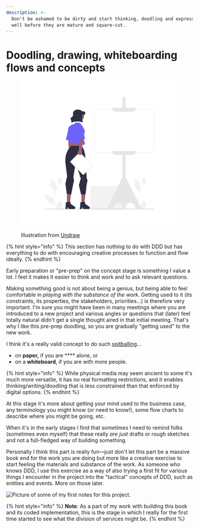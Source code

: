 ```yaml
---
description: >-
  Don't be ashamed to be dirty and start thinking, doodling and expressing ideas
  well before they are mature and square-cut.
---
```


# Doodling, drawing, whiteboarding flows and concepts

<figure><img src="../.gitbook/assets/undraw_Blank_canvas_re_2hwy.png" alt=""><figcaption><p>Illustration from <a href="https://undraw.co/">Undraw</a></p></figcaption></figure>

{% hint style="info" %}
This section has nothing to do with DDD but has everything to do with encouraging creative processes to function and flow ideally.
{% endhint %}

Early preparation or "pre-prep" on the concept stage is something I value a lot. I feel it makes it easier to think and work and to ask relevant questions.

Making something good is not about being a genius, but being able to feel comfortable in _playing with the substance of the work_. Getting used to it (its constraints, its properties, the stakeholders, priorities...) is therefore very important. I'm sure you might have been in many meetings where you are introduced to a new project and various angles or questions that (later) feel totally natural didn't get a single thought aired in that initial meeting. That's why I like this pre-prep doodling, so you are gradually "getting used" to the new work.

I think it's a really valid concept to do such [spitballing](https://www.merriam-webster.com/dictionary/spitball)...

* on **paper,** if you are **** alone, or
* on a **whiteboard**, if you are with more people.

{% hint style="info" %}
While physical media may seem ancient to some it's much more versatile, it has no real formatting restrictions, and it enables thinking/writing/doodling that is less constrained than that enforced by digital options.
{% endhint %}

At this stage it's more about getting your mind used to the business case, any terminology you might know (or need to know!), some flow charts to describe where you might be going, etc.

When it's in the early stages I find that sometimes I need to remind folks (sometimes even myself) that these really _are just_ drafts or rough sketches and not a full-fledged way of building something.

Personally I think this part is really fun—just don't let this part be a massive book end for the work you are doing but more like a creative exercise to start feeling the materials and substance of the work. As someone who knows DDD, I use this exercise as a way of also trying a first fit for various things I encounter in the project into the "tactical" concepts of DDD, such as entities and events. More on those later.

![Picture of some of my first notes for this project.](../.gitbook/assets/IMG\_1940.jpeg)

{% hint style="info" %}
**Note**: As a part of my work with building this book and its coded implementation, this is the stage in which I really for the first time started to see what the division of services might be.
{% endhint %}
